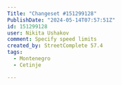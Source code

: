 ```yaml
---
Title: "Changeset #151299128"
PublishDate: "2024-05-14T07:57:51Z"
id: 151299128
user: Nikita Ushakov
comment: Specify speed limits
created_by: StreetComplete 57.4
tags:
  - Montenegro
  - Cetinje

---
```

